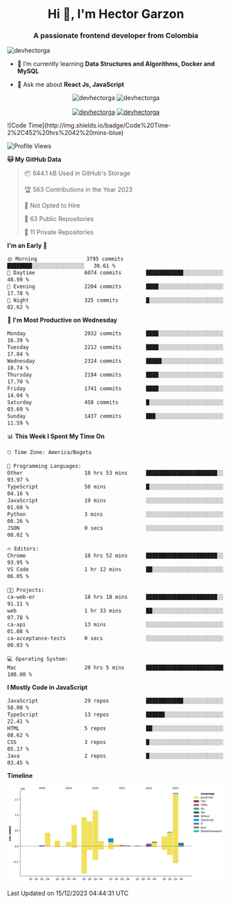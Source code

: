 <h1 align="center">Hi 👋, I'm Hector Garzon</h1>
<h3 align="center">A passionate frontend developer from Colombia</h3>

<p align="left"> <img src="https://komarev.com/ghpvc/?username=devhectorga" alt="devhectorga" /> </p>

- 🌱 I’m currently learning **Data Structures and Algorithms, Docker and MySQL**

- 💬 Ask me about **React Js, JavaScript**

<p align="center"> <img src="https://github-readme-stats.vercel.app/api?username=devhectorga&count_private=true&show_icons=true" alt="devhectorga" /> <img src="https://github-readme-stats.vercel.app/api/top-langs/?username=devhectorga&layout=compact" alt="devhectorga" /></p>

<p align="center">
<a href="https://twitter.com/devhectorga" target="blank"><img align="center" src="https://cdn.jsdelivr.net/npm/simple-icons@3.0.1/icons/twitter.svg" alt="devhectorga" height="20" width="20" /></a>
<a href="https://linkedin.com/in/devhectorga" target="blank"><img align="center" src="https://cdn.jsdelivr.net/npm/simple-icons@3.0.1/icons/linkedin.svg" alt="devhectorga" height="20" width="20" /></a>
</p>
<!--START_SECTION:waka-->
![Code Time](http://img.shields.io/badge/Code%20Time-2%2C452%20hrs%2042%20mins-blue)

![Profile Views](http://img.shields.io/badge/Profile%20Views-0-blue)

**🐱 My GitHub Data** 

> 📦 644.1 kB Used in GitHub's Storage 
 > 
> 🏆 563 Contributions in the Year 2023
 > 
> 🚫 Not Opted to Hire
 > 
> 📜 63 Public Repositories 
 > 
> 🔑 11 Private Repositories 
 > 
**I'm an Early 🐤** 

```text
🌞 Morning                3795 commits        ████████░░░░░░░░░░░░░░░░░   30.61 % 
🌆 Daytime                6074 commits        ████████████░░░░░░░░░░░░░   48.99 % 
🌃 Evening                2204 commits        ████░░░░░░░░░░░░░░░░░░░░░   17.78 % 
🌙 Night                  325 commits         █░░░░░░░░░░░░░░░░░░░░░░░░   02.62 % 
```
📅 **I'm Most Productive on Wednesday** 

```text
Monday                   2032 commits        ████░░░░░░░░░░░░░░░░░░░░░   16.39 % 
Tuesday                  2212 commits        ████░░░░░░░░░░░░░░░░░░░░░   17.84 % 
Wednesday                2324 commits        █████░░░░░░░░░░░░░░░░░░░░   18.74 % 
Thursday                 2194 commits        ████░░░░░░░░░░░░░░░░░░░░░   17.70 % 
Friday                   1741 commits        ████░░░░░░░░░░░░░░░░░░░░░   14.04 % 
Saturday                 458 commits         █░░░░░░░░░░░░░░░░░░░░░░░░   03.69 % 
Sunday                   1437 commits        ███░░░░░░░░░░░░░░░░░░░░░░   11.59 % 
```


📊 **This Week I Spent My Time On** 

```text
🕑︎ Time Zone: America/Bogota

💬 Programming Languages: 
Other                    18 hrs 53 mins      ███████████████████████░░   93.97 % 
TypeScript               50 mins             █░░░░░░░░░░░░░░░░░░░░░░░░   04.16 % 
JavaScript               19 mins             ░░░░░░░░░░░░░░░░░░░░░░░░░   01.60 % 
Python                   3 mins              ░░░░░░░░░░░░░░░░░░░░░░░░░   00.26 % 
JSON                     0 secs              ░░░░░░░░░░░░░░░░░░░░░░░░░   00.02 % 

🔥 Editors: 
Chrome                   18 hrs 52 mins      ███████████████████████░░   93.95 % 
VS Code                  1 hr 12 mins        ██░░░░░░░░░░░░░░░░░░░░░░░   06.05 % 

🐱‍💻 Projects: 
ca-web-er                18 hrs 18 mins      ███████████████████████░░   91.11 % 
web                      1 hr 33 mins        ██░░░░░░░░░░░░░░░░░░░░░░░   07.78 % 
ca-api                   13 mins             ░░░░░░░░░░░░░░░░░░░░░░░░░   01.08 % 
ca-acceptance-tests      0 secs              ░░░░░░░░░░░░░░░░░░░░░░░░░   00.03 % 

💻 Operating System: 
Mac                      20 hrs 5 mins       █████████████████████████   100.00 % 
```

**I Mostly Code in JavaScript** 

```text
JavaScript               29 repos            ████████████░░░░░░░░░░░░░   50.00 % 
TypeScript               13 repos            ██████░░░░░░░░░░░░░░░░░░░   22.41 % 
HTML                     5 repos             ██░░░░░░░░░░░░░░░░░░░░░░░   08.62 % 
CSS                      3 repos             █░░░░░░░░░░░░░░░░░░░░░░░░   05.17 % 
Java                     2 repos             █░░░░░░░░░░░░░░░░░░░░░░░░   03.45 % 
```



**Timeline**

![Lines of Code chart](https://raw.githubusercontent.com/devHectorGa/devHectorGa/master/assets/bar_graph.png)


 Last Updated on 15/12/2023 04:44:31 UTC
<!--END_SECTION:waka-->

